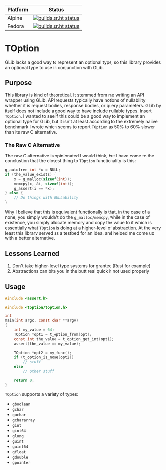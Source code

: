 | Platform | Status                                                                                                                                  |
| -------- | --------------------------------------------------------------------------------------------------------------------------------------- |
| Alpine   | [![builds.sr.ht status](https://builds.sr.ht/~tristan957/toption/alpine.yml.svg)](https://builds.sr.ht/~tristan957/toption/alpine.yml?) |
| Fedora   | [![builds.sr.ht status](https://builds.sr.ht/~tristan957/toption/fedora.yml.svg)](https://builds.sr.ht/~tristan957/toption/fedora.yml?) |

# TOption

GLib lacks a good way to represent an optional type, so this library provides
an optional type to use in conjunction with GLib.

## Purpose

This library is kind of theoretical. It stemmed from me writing an API wrapper
using GLib. API requests typically have notions of nullability whether it is
request bodies, response bodies, or query parameters. GLib by itself does not
include a good way to have include nullable types. Insert `TOption`. I wanted to
see if this could be a good way to implement an optional type for GLib, but it
isn't at least according to the extremely naiive benchmark I wrote which seems
to report `TOption` as 50% to 60% slower than its raw C alternative.

### The Raw C Alternative

The raw C alternative is opinionated I would think, but I have come to the
conclustion that the closest thing to `TOption` functionality is this:

```c
g_autofree int *x = NULL;
if (the_value_exists) {
    x = g_malloc(sizeof(int));
    memcpy(x, &i, sizeof(int));
    g_assert(i == *x);
} else {
    // Do things with NULLability
}
```

Why I believe that this is equivalent functionally is that, in the case of a
none, you simply wouldn't do the `g_malloc/memcpy`, while in the case of
existence, you simply allocate memory and copy the value to it which is
essentially what `TOption` is doing at a higher-level of abstraction. At the
very least this library served as a testbed for an idea, and helped me come up
with a better alternative.

## Lessons Learned

1. Don't take higher-level type systems for granted (Rust for example)
2. Abstractions can bite you in the butt real quick if not used properly

## Usage

```c
#include <assert.h>

#include <toption/toption.h>

int
main(int argc, const char **argv)
{
    int my_value = 64;
    TOption *opt1 = t_option_from(opt);
    const int the_value = t_option_get_int(opt1);
    assert(the_value == my_value);

    TOption *opt2 = my_func();
    if (t_option_is_none(opt2))
        // stuff
    else
        // other stuff

    return 0;
}
```

`TOption` supports a variety of types:

* `gboolean`
* `gchar`
* `guchar`
* `gchararray`
* `gint`
* `gint64`
* `glong`
* `guint`
* `guint64`
* `gfloat`
* `gdouble`
* `gpointer`
